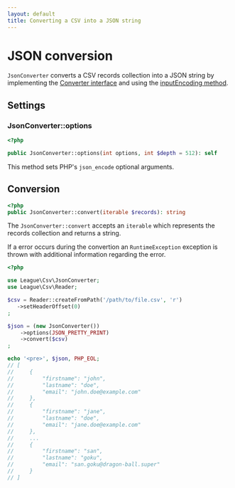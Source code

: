 ```yaml
---
layout: default
title: Converting a CSV into a JSON string
---
```


# JSON conversion

`JsonConverter` converts a CSV records collection into a JSON string by implementing the [Converter interface](/9.0/converter/#converter-interface) and using the [inputEncoding method](/9.0/converter/#records-input-encoding).

## Settings

### JsonConverter::options

~~~php
<?php

public JsonConverter::options(int options, int $depth = 512): self
~~~

This method sets PHP's `json_encode` optional arguments.

## Conversion

~~~php
<?php
public JsonConverter::convert(iterable $records): string
~~~

The `JsonConverter::convert` accepts an `iterable` which represents the records collection and returns a string.

If a error occurs during the convertion an `RuntimeException` exception is thrown with additional information regarding the error.

~~~php
<?php

use League\Csv\JsonConverter;
use League\Csv\Reader;

$csv = Reader::createFromPath('/path/to/file.csv', 'r')
   ->setHeaderOffset(0)
;

$json = (new JsonConverter())
    ->options(JSON_PRETTY_PRINT)
    ->convert($csv)
;

echo '<pre>', $json, PHP_EOL;
// [
//     {
//         "firstname": "john",
//         "lastname": "doe",
//         "email": "john.doe@example.com"
//     },
//     {
//         "firstname": "jane",
//         "lastname": "doe",
//         "email": "jane.doe@example.com"
//     },
//     ...
//     {
//         "firstname": "san",
//         "lastname": "goku",
//         "email": "san.goku@dragon-ball.super"
//     }
// ]
~~~

